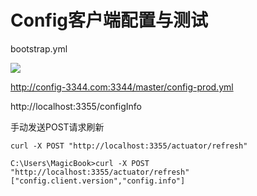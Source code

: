 # Config客户端配置与测试





bootstrap.yml

![](https://xinqianpingtaib2btest.oss-cn-shenzhen.aliyuncs.com/xinqianpingtaib2btest/blogimg/2020/微信截图_20200409225117.jpg)



http://config-3344.com:3344/master/config-prod.yml

http://localhost:3355/configInfo



手动发送POST请求刷新

`curl -X POST "http://localhost:3355/actuator/refresh"`



```
C:\Users\MagicBook>curl -X POST "http://localhost:3355/actuator/refresh"
["config.client.version","config.info"]
```

